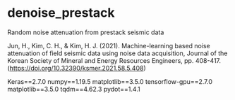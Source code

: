 # denoise_prestack

Random noise attenuation from prestack seismic data

Jun, H., Kim, C. H., & Kim, H. J. (2021). Machine-learning based noise attenuation of field seismic data using noise data acquisition, Journal of the Korean Society of Mineral and Energy Resources Engineers, pp. 408-417. (https://doi.org/10.32390/ksmer.2021.58.5.408)


Keras==2.7.0
numpy==1.19.5
matplotlib==3.5.0
tensorflow-gpu==2.7.0
matplotlib==3.5.0
tqdm==4.62.3
pydot==1.4.1
